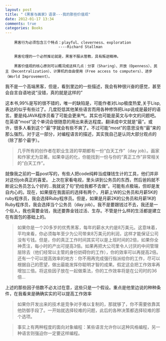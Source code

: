 ```yaml
---
layout: post
title: "《黑客与画家》语录---我的那些价值观"
date: 2012-01-17 13:34
comments: true
categories: Books
---
```




		黑客行为必须包含三个特点：playful、cleverness、exploration
							----Richard Stallman

		黑客伦理的一个必然推论就是，黑客不服从管教，具有叛逆精神。

		黑客价值观的核心原则可以概况成这样几点：分享（Sharing）、开放（Openness）、民主（Decentralization）、计算机的自由使用（Free access to computers）、进步（World Improvement）。
<!-- more -->我不是一个高端黑客，但是，看到里边的一些描述，我会有种很兴奋的感觉，甚至会自言自语地说“没错，真的就是这样的”
这本书,99%是写的很不错的，唯一的缺陷是，可能作者对Lisp极度热爱,关于Lisp,表达的似乎有些过了。几度贬低其他某些语言而用各种修饰把Lisp说成是最好的语言。要是纯JAVA程序员看了可能会更来气。其实也可能是英文与中文的问题吧。在英语“most”这个单词会很随意的用出来表达程度。翻译成中文就是“最”。或许，很多人看到这个“最”字就会有些不爽了。不过可能“most”的意思没有“最”来的那么强烈。对于这一部分，对编程语言的描述，其实我自己是认同大部分观点的（除了那个最字）。

>几乎所有的创作者在职业生涯的早期都有一份“白天工作”（day job）。画家和作家尤为显著。如果幸运的化，你能找到一份与你的“真正工作”非常相关的“白天工作”。

就像我之前的一篇post写的，有些人把code纯粹当成赚钱生计的工具，他们并非对这份job真正的喜爱。
上次在家看电视，里头讲到公务员的东西，然后爸妈就不断说公务员怎么个好的...我就说了句“扔给我都不去做”。可能有点极端，但却是发自内心的。现在，如果摆在我面前的选择有两个，月薪上W的公务员和月薪5K的ruby程序员，我会选择Ruby程序员。但是，如果是月薪2K的公务员和月薪1K的Ruby程序员，我会选择当个公务员（day job）。我不是要跟钱过不去，我还是一个俗人，我也需要金钱，我还要靠金钱过活、生存。不管是什么样的生活都是建立在有面包的基础上的。

>如果你是一个20多岁的优秀黑客，每年的薪水大约是8万美元。这意味着，平均来看，你必须每年至少为公司带来8万美元的利润，这样才能保证公司没有亏钱。但是，你的真正工作时间其实可以是上班时间的2倍，如果你全神贯注，每小时的产出可提高3倍。如果再把大公司里令人讨厌的中间管理层除去（他们经常以主管的身份妨碍你的工作），你的效率可以再提高2倍。还有一个可以提高效率的地方：你不用再完成强行指派给你的工作，尽可以根据自己的愿望，做出最能发挥你聪明才智的成果。假定这会把工作效率再增加三倍。将这些因子放在一起做乘法，你的工作效率将是在公司时的36倍...

上述的那些因子倍数不必太过在意，这些只是一个假设。重点是他里边说的种种条件，在我看来是确确实实的可以提高工作效率

>如果你开发出来的技术是竞争对手难以复制的，那就够了，你不需要依靠其他防御手段了。一开始就选择较难的问题，此后的各种决策都选择较难的那个选项。

>事实上有两种程度的面向对象编程：某些语言允许你以这种风格编程，另一种语言则强迫你一定要这样编程。